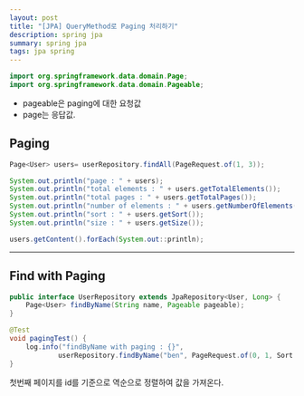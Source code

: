 ```yaml
---
layout: post
title: "[JPA] QueryMethod로 Paging 처리하기"
description: spring jpa
summary: spring jpa
tags: jpa spring
---
```


```java
import org.springframework.data.domain.Page;  
import org.springframework.data.domain.Pageable;
```

- pageable은 paging에 대한 요청값
- page는 응답값.

## Paging

```java
Page<User> users= userRepository.findAll(PageRequest.of(1, 3));

System.out.println("page : " + users);
System.out.println("total elements : " + users.getTotalElements());
System.out.println("total pages : " + users.getTotalPages());
System.out.println("number of elements : " + users.getNumberOfElements()); // 현재 가져온 elements 수
System.out.println("sort : " + users.getSort());
System.out.println("size : " + users.getSize());

users.getContent().forEach(System.out::println);
```

---

## Find with Paging

```java
public interface UserRepository extends JpaRepository<User, Long> {
    Page<User> findByName(String name, Pageable pageable);
}

@Test
void pagingTest() {
    log.info("findByName with paging : {}",
            userRepository.findByName("ben", PageRequest.of(0, 1, Sort.by(Order.desc("id")))));
}
```

첫번째 페이지를 id를 기준으로 역순으로 정렬하여 값을 가져온다.
